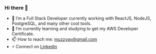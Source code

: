 ### Hi there 👋

- 🔭 I’m a Full Stack Developer currently working with ReactJS, NodeJS, PostgreSQL, and many other cool tools.
- 🌱 I’m currently learning and studying to get my AWS Developer Certificate.
- 📫 How to reach me: [muzzyay@gmail.com](mailto:muzzyay@gmail.com)
- ⚡ Connect on [Linkedin](https://www.linkedin.com/in/mustafa-ay-a3325b74/)
<!--
**muzzyay/muzzyay** is a ✨ _special_ ✨ repository because its `README.md` (this file) appears on your GitHub profile.

Here are some ideas to get you started:

- 🔭 I’m currently working on ...
- 🌱 I’m currently learning ...
- 👯 I’m looking to collaborate on ...
- 🤔 I’m looking for help with ...
- 💬 Ask me about ...
- 📫 How to reach me: ...
- 😄 Pronouns: ...
- ⚡ Fun fact: ...
-->

